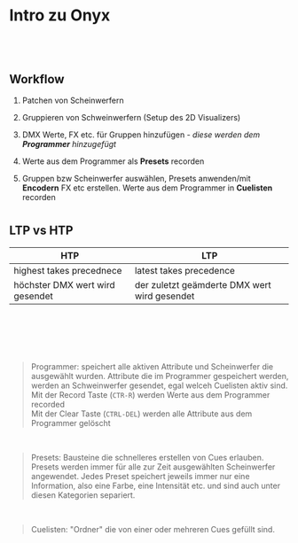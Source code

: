 # Intro zu Onyx



#
<br>

## Workflow

1. Patchen von Scheinwerfern

2. Gruppieren von Schweinwerfern (Setup des 2D Visualizers)

3. DMX Werte, FX etc. für Gruppen hinzufügen - *diese werden dem **Programmer** hinzugefügt*

4. Werte aus dem Programmer als **Presets** recorden

2. Gruppen bzw Scheinwerfer auswählen, Presets anwenden/mit **Encodern** FX etc erstellen. Werte aus dem Programmer in **Cuelisten** recorden

#
## LTP vs HTP

HTP | LTP
----|----
highest takes precednece | latest takes precedence
höchster DMX wert wird gesendet | der zuletzt geämderte DMX wert wird gesendet

#

<br>
<br><br>


> Programmer: speichert alle aktiven Attribute und Scheinwerfer die ausgewählt wurden. Attribute die im Programmer gespeichert werden, werden an Schweinwerfer gesendet, egal welceh Cuelisten aktiv sind. <br> Mit der Record Taste (<code>CTR-R</code>) werden Werte aus dem Programmer recorded <br> Mit der Clear Taste (<code>CTRL-DEL</code>) werden alle Attribute aus dem Programmer gelöscht 
 
<br> 

>Presets: Bausteine die schnelleres erstellen von Cues erlauben. Presets werden immer für alle zur Zeit ausgewählten Scheinwerfer angewendet. Jedes Preset speichert jeweils immer nur eine Information, also eine Farbe, eine Intensität etc. und sind auch unter diesen Kategorien separiert. 

<br>

>Cuelisten: "Ordner" die von einer oder mehreren Cues gefüllt sind.


#